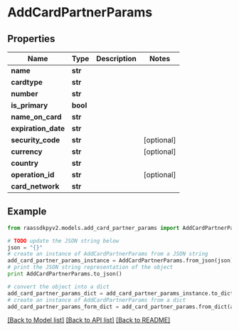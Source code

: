 # AddCardPartnerParams


## Properties
Name | Type | Description | Notes
------------ | ------------- | ------------- | -------------
**name** | **str** |  | 
**cardtype** | **str** |  | 
**number** | **str** |  | 
**is_primary** | **bool** |  | 
**name_on_card** | **str** |  | 
**expiration_date** | **str** |  | 
**security_code** | **str** |  | [optional] 
**currency** | **str** |  | [optional] 
**country** | **str** |  | 
**operation_id** | **str** |  | [optional] 
**card_network** | **str** |  | 

## Example

```python
from raassdkpyv2.models.add_card_partner_params import AddCardPartnerParams

# TODO update the JSON string below
json = "{}"
# create an instance of AddCardPartnerParams from a JSON string
add_card_partner_params_instance = AddCardPartnerParams.from_json(json)
# print the JSON string representation of the object
print AddCardPartnerParams.to_json()

# convert the object into a dict
add_card_partner_params_dict = add_card_partner_params_instance.to_dict()
# create an instance of AddCardPartnerParams from a dict
add_card_partner_params_form_dict = add_card_partner_params.from_dict(add_card_partner_params_dict)
```
[[Back to Model list]](../README.md#documentation-for-models) [[Back to API list]](../README.md#documentation-for-api-endpoints) [[Back to README]](../README.md)


